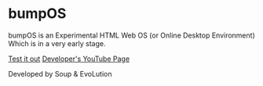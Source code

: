 # bumpOS
bumpOS is an Experimental HTML Web OS (or Online Desktop Environment) Which is in a very early stage.

[Test it out](https://evolutionevotv.github.io/bumpos/)
[Developer's YouTube Page](https://www.youtube.com/channel/UC_hLPSpcihJGQ9pvzwsATzw)

Developed by Soup & EvoLution
